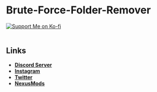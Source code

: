 # Brute-Force-Folder-Remover
 [![Support Me on Ko-fi](https://i.imgur.com/7Cm07AZ.png)](https://ko-fi.com/siriusbeck)
<br><br>

## Links
- **[Discord Server](https://discord.gg/pVKQ7vzmKE)**
- **[Instagram](https://instagram.com)**
- **[Twitter](https://twitter.com/_katiorro)**
- **[NexusMods](https://www.nexusmods.com/users/73453593)**
